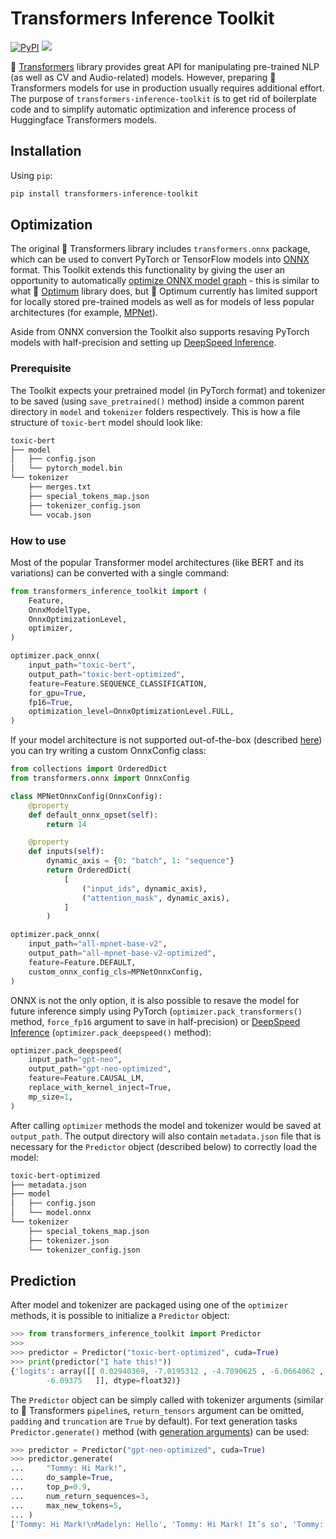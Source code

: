 # Transformers Inference Toolkit
[![PyPI](https://img.shields.io/pypi/v/transformers-inference-toolkit)](https://pypi.org/project/transformers-inference-toolkit/)
[![](https://img.shields.io/badge/%E2%96%BA-%20Changelog-blue)](https://github.com/feratur/transformers-inference-toolkit/blob/main/CHANGELOG.md)

🤗 [Transformers](https://github.com/huggingface/transformers) library provides great API for manipulating pre-trained NLP (as well as CV and Audio-related) models. However, preparing 🤗 Transformers models for use in production usually requires additional effort. The purpose of `transformers-inference-toolkit` is to get rid of boilerplate code and to simplify automatic optimization and inference process of Huggingface Transformers models.

## Installation
Using `pip`:
```bash
pip install transformers-inference-toolkit
```

## Optimization
The original 🤗 Transformers library includes `transformers.onnx` package, which can be used to convert PyTorch or TensorFlow models into [ONNX](https://onnx.ai/) format. This Toolkit extends this functionality by giving the user an opportunity to automatically [optimize ONNX model graph](https://onnxruntime.ai/docs/performance/graph-optimizations.html) - this is similar to what 🤗 [Optimum](https://github.com/huggingface/optimum) library does, but 🤗 Optimum currently has limited support for locally stored pre-trained models as well as for models of less popular architectures (for example, [MPNet](https://github.com/microsoft/MPNet)).

Aside from ONNX conversion the Toolkit also supports resaving PyTorch models with half-precision and setting up [DeepSpeed Inference](https://www.deepspeed.ai/tutorials/inference-tutorial/).

### Prerequisite
The Toolkit expects your pretrained model (in PyTorch format) and tokenizer to be saved (using `save_pretrained()` method) inside a common parent directory in `model` and `tokenizer` folders respectively. This is how a file structure of `toxic-bert` model should look like:
```bash
toxic-bert
├── model
│   ├── config.json
│   └── pytorch_model.bin
└── tokenizer
    ├── merges.txt
    ├── special_tokens_map.json
    ├── tokenizer_config.json
    └── vocab.json
```

### How to use
Most of the popular Transformer model architectures (like BERT and its variations) can be converted with a single command:
```python
from transformers_inference_toolkit import (
    Feature,
    OnnxModelType,
    OnnxOptimizationLevel,
    optimizer,
)

optimizer.pack_onnx(
    input_path="toxic-bert",
    output_path="toxic-bert-optimized",
    feature=Feature.SEQUENCE_CLASSIFICATION,
    for_gpu=True,
    fp16=True,
    optimization_level=OnnxOptimizationLevel.FULL,
)
```
If your model architecture is not supported out-of-the-box (described [here](https://huggingface.co/docs/transformers/serialization)) you can try writing a custom OnnxConfig class:
```python
from collections import OrderedDict
from transformers.onnx import OnnxConfig

class MPNetOnnxConfig(OnnxConfig):
    @property
    def default_onnx_opset(self):
        return 14

    @property
    def inputs(self):
        dynamic_axis = {0: "batch", 1: "sequence"}
        return OrderedDict(
            [
                ("input_ids", dynamic_axis),
                ("attention_mask", dynamic_axis),
            ]
        )

optimizer.pack_onnx(
    input_path="all-mpnet-base-v2",
    output_path="all-mpnet-base-v2-optimized",
    feature=Feature.DEFAULT,
    custom_onnx_config_cls=MPNetOnnxConfig,
)
```
ONNX is not the only option, it is also possible to resave the model for future inference simply using PyTorch (`optimizer.pack_transformers()` method, `force_fp16` argument to save in half-precision) or [DeepSpeed Inference](https://www.deepspeed.ai/tutorials/inference-tutorial/) (`optimizer.pack_deepspeed()` method):
```python
optimizer.pack_deepspeed(
    input_path="gpt-neo",
    output_path="gpt-neo-optimized",
    feature=Feature.CAUSAL_LM,
    replace_with_kernel_inject=True,
    mp_size=1,
)
```
After calling `optimizer` methods the model and tokenizer would be saved at `output_path`. The output directory will also contain `metadata.json` file that is necessary for the `Predictor` object (described below) to correctly load the model:
```bash
toxic-bert-optimized
├── metadata.json
├── model
│   ├── config.json
│   └── model.onnx
└── tokenizer
    ├── special_tokens_map.json
    ├── tokenizer.json
    └── tokenizer_config.json
```
## Prediction
After model and tokenizer are packaged using one of the `optimizer` methods, it is possible to initialize a `Predictor` object:
```python
>>> from transformers_inference_toolkit import Predictor
>>> 
>>> predictor = Predictor("toxic-bert-optimized", cuda=True)
>>> print(predictor("I hate this!"))
{'logits': array([[ 0.02940369, -7.0195312 , -4.7890625 , -6.0664062 , -5.625     ,
        -6.09375   ]], dtype=float32)}
```
The `Predictor` object can be simply called with tokenizer arguments (similar to 🤗 Transformers `pipeline`s, `return_tensors` argument can be omitted, `padding` and `truncation` are `True` by default). For text generation tasks `Predictor.generate()` method (with [generation arguments](https://huggingface.co/docs/transformers/main_classes/text_generation)) can be used:
```python
>>> predictor = Predictor("gpt-neo-optimized", cuda=True)
>>> predictor.generate(
...     "Tommy: Hi Mark!",
...     do_sample=True,
...     top_p=0.9,
...     num_return_sequences=3,
...     max_new_tokens=5,
... )
['Tommy: Hi Mark!\nMadelyn: Hello', 'Tommy: Hi Mark! It’s so', 'Tommy: Hi Mark! How are you?\n']
```
